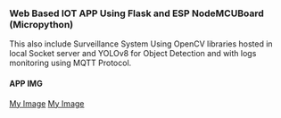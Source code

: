 ### Web Based IOT APP Using Flask and ESP NodeMCUBoard (Micropython)
This also include Surveillance System Using OpenCV libraries hosted in local Socket server and YOLOv8 for Object Detection and with logs monitoring using MQTT Protocol.

#### APP IMG
[My Image](IMG1.JPG)
[My Image](IMG2.JPG)
